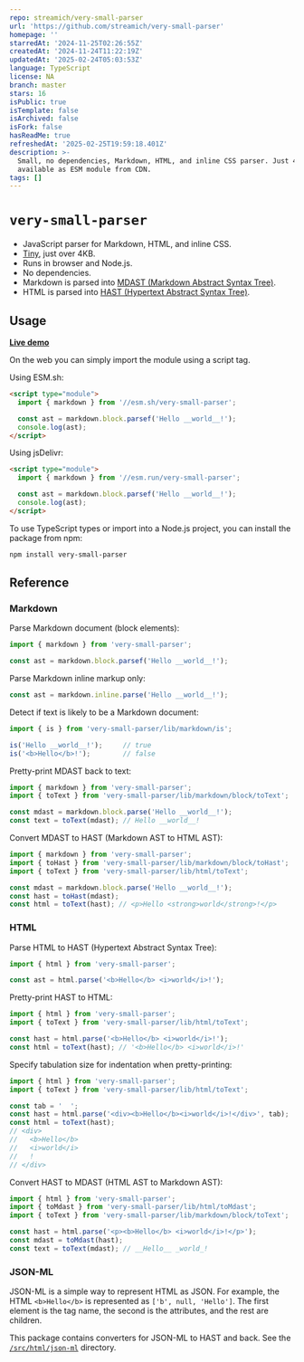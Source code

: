 ```yaml
---
repo: streamich/very-small-parser
url: 'https://github.com/streamich/very-small-parser'
homepage: ''
starredAt: '2024-11-25T02:26:55Z'
createdAt: '2024-11-24T11:22:19Z'
updatedAt: '2025-02-24T05:03:53Z'
language: TypeScript
license: NA
branch: master
stars: 16
isPublic: true
isTemplate: false
isArchived: false
isFork: false
hasReadMe: true
refreshedAt: '2025-02-25T19:59:18.401Z'
description: >-
  Small, no dependencies, Markdown, HTML, and inline CSS parser. Just 4KB,
  available as ESM module from CDN.
tags: []
---
```


# `very-small-parser`

- JavaScript parser for Markdown, HTML, and inline CSS.
- [Tiny](https://cdn.jsdelivr.net/npm/very-small-parser/dist/module.js), just over 4KB.
- Runs in browser and Node.js.
- No dependencies.
- Markdown is parsed into [MDAST (Markdown Abstract Syntax Tree)](https://github.com/syntax-tree/mdast).
- HTML is parsed into [HAST (Hypertext Abstract Syntax Tree)](https://github.com/syntax-tree/hast).


## Usage

[__Live demo__](https://jsfiddle.net/yd5eL1cb/)

On the web you can simply import the module using a script tag.

Using ESM.sh:

```html
<script type="module">
  import { markdown } from '//esm.sh/very-small-parser';

  const ast = markdown.block.parsef('Hello __world__!');
  console.log(ast);
</script>
```

Using jsDelivr:

```html
<script type="module">
  import { markdown } from '//esm.run/very-small-parser';

  const ast = markdown.block.parsef('Hello __world__!');
  console.log(ast);
</script>
```

To use TypeScript types or import into a Node.js project, you can install the package from npm:

```sh
npm install very-small-parser
```


## Reference

### Markdown

Parse Markdown document (block elements):

```js
import { markdown } from 'very-small-parser';

const ast = markdown.block.parsef('Hello __world__!');
```

Parse Markdown inline markup only:

```js
const ast = markdown.inline.parse('Hello __world__!');
```

Detect if text is likely to be a Markdown document:

```js
import { is } from 'very-small-parser/lib/markdown/is';

is('Hello __world__!');     // true
is('<b>Hello</b>!');        // false
```

Pretty-print MDAST back to text:

```js
import { markdown } from 'very-small-parser';
import { toText } from 'very-small-parser/lib/markdown/block/toText';

const mdast = markdown.block.parse('Hello __world__!');
const text = toText(mdast); // Hello __world__!
```

Convert MDAST to HAST (Markdown AST to HTML AST):

```js
import { markdown } from 'very-small-parser';
import { toHast } from 'very-small-parser/lib/markdown/block/toHast';
import { toText } from 'very-small-parser/lib/html/toText';

const mdast = markdown.block.parse('Hello __world__!');
const hast = toHast(mdast);
const html = toText(hast); // <p>Hello <strong>world</strong>!</p>
```


### HTML

Parse HTML to HAST (Hypertext Abstract Syntax Tree):

```js
import { html } from 'very-small-parser';

const ast = html.parse('<b>Hello</b> <i>world</i>!');
```

Pretty-print HAST to HTML:

```js
import { html } from 'very-small-parser';
import { toText } from 'very-small-parser/lib/html/toText';

const hast = html.parse('<b>Hello</b> <i>world</i>!');
const html = toText(hast); // '<b>Hello</b> <i>world</i>!'
```

Specify tabulation size for indentation when pretty-printing:

```js
import { html } from 'very-small-parser';
import { toText } from 'very-small-parser/lib/html/toText';

const tab = '  ';
const hast = html.parse('<div><b>Hello</b><i>world</i>!</div>', tab);
const html = toText(hast);
// <div>
//   <b>Hello</b>
//   <i>world</i>
//   !
// </div>
```

Convert HAST to MDAST (HTML AST to Markdown AST):

```js
import { html } from 'very-small-parser';
import { toMdast } from 'very-small-parser/lib/html/toMdast';
import { toText } from 'very-small-parser/lib/markdown/block/toText';

const hast = html.parse('<p><b>Hello</b> <i>world</i>!</p>');
const mdast = toMdast(hast);
const text = toText(mdast); // __Hello__ _world_!
```


### JSON-ML

JSON-ML is a simple way to represent HTML as JSON. For example, the HTML
`<b>Hello</b>` is represented as `['b', null, 'Hello']`. The first element is
the tag name, the second is the attributes, and the rest are children.

This package contains converters for JSON-ML to HAST and back. See the [`/src/html/json-ml`](./src/html/json-ml/) directory.
